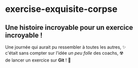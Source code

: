 # exercise-exquisite-corpse
## Une histoire incroyable pour un exercice incroyable !

Une journée qui aurait pu ressembler à toutes les autres, ✨\
c'était sans compter sur l'idée *un peu folle* des coachs, ☢️\
de lancer un exercice sur **Git** ! 🥺